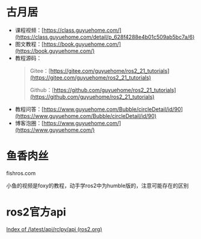 # 古月居

* 课程视频：[https://class.guyuehome.com/](https://class.guyuehome.com/detail/p_628f4288e4b01c509ab5bc7a/6)
* 图文教程：[https://book.guyuehome.com/](https://book.guyuehome.com/)
* 教程源码：
  > Gitee：[https://gitee.com/guyuehome/ros2_21_tutorials](https://gitee.com/guyuehome/ros2_21_tutorials)
  >
  > Github：[https://github.com/guyuehome/ros2_21_tutorials](https://github.com/guyuehome/ros2_21_tutorials)
  >
* 教程问答：[https://www.guyuehome.com/Bubble/circleDetail/id/90](https://www.guyuehome.com/Bubble/circleDetail/id/90)
* 博客泡圈：[https://www.guyuehome.com/](https://www.guyuehome.com/)

# 鱼香肉丝

fishros.com

小鱼的视频是foxy的教程，动手学ros2中为humble版的，注意可能存在的区别


# ros2官方api

[Index of /latest/api/rclpy/api (ros2.org)](https://docs.ros2.org/latest/api/rclpy/api/)
